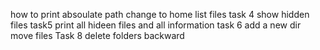 how to print absoulate path
change to home
list files
task 4 show hidden files
task5 print all hideen files and all information
task 6 add a new dir
move files 
Task 8
delete folders
backward 
